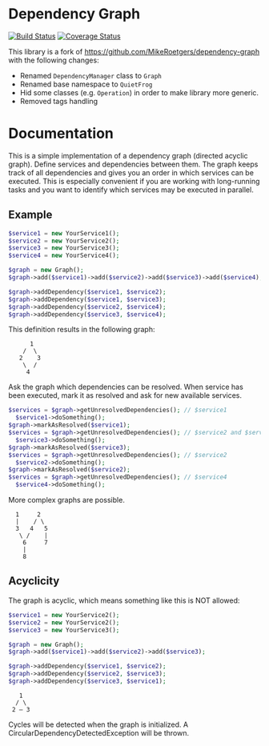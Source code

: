 # Dependency Graph

[![Build Status](https://travis-ci.org/alanbem/dependency-graph.svg?branch=master)](https://travis-ci.org/alanbem/dependency-graph)
[![Coverage Status](https://coveralls.io/repos/alanbem/dependency-graph/badge.png?branch=master)](https://coveralls.io/r/alanbem/dependency-graph?branch=master)

This library is a fork of https://github.com/MikeRoetgers/dependency-graph with the following changes:

 - Renamed `DependencyManager` class to `Graph`
 - Renamed base namespace to `QuietFrog`
 - Hid some classes (e.g. `Operation`) in order to make library more generic.
 - Removed tags handling

# Documentation

This is a simple implementation of a dependency graph (directed acyclic graph). Define services and dependencies between them. The graph keeps track of all dependencies and gives you an order in which services can be executed. This is especially convenient if you are working with long-running tasks and you want to identify which services may be executed in parallel.
 
## Example

```php
$service1 = new YourService1();
$service2 = new YourService2();
$service3 = new YourService3();
$service4 = new YourService4();

$graph = new Graph();
$graph->add($service1)->add($service2)->add($service3)->add($service4);

$graph->addDependency($service1, $service2);
$graph->addDependency($service1, $service3);
$graph->addDependency($service2, $service4);
$graph->addDependency($service3, $service4);
```
This definition results in the following graph:

```
      1
    /  \
   2    3
    \  /
     4
```

Ask the graph which dependencies can be resolved. When service has been executed, mark it as resolved and ask for new available services.

```php
$services = $graph->getUnresolvedDependencies(); // $service1
  $service1->doSomething();
$graph->markAsResolved($service1);
$services = $graph->getUnresolvedDependencies(); // $service2 and $service3
  $service3->doSomething();
$graph->markAsResolved($service3);
$services = $graph->getUnresolvedDependencies(); // $service2
  $service2->doSomething();
$graph->markAsResolved($service2);
$services = $graph->getUnresolvedDependencies(); // $service4
  $service4->doSomething();
```

More complex graphs are possible.

```
  1     2
  |    / \
  3   4   5
   \ /    |
    6     7
    |
    8
```

## Acyclicity

The graph is acyclic, which means something like this is NOT allowed:

```php
$service1 = new YourService2();
$service2 = new YourService2();
$service3 = new YourService3();

$graph = new Graph();
$graph->add($service1)->add($service2)->add($service3);

$graph->addDependency($service1, $service2);
$graph->addDependency($service2, $service3);
$graph->addDependency($service3, $service1);
```

```
   1
  / \
 2 – 3
```

Cycles will be detected when the graph is initialized. A CircularDependencyDetectedException will be thrown.
